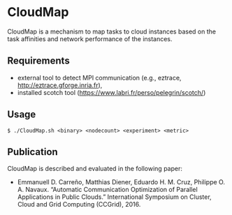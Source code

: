 # CloudMap

CloudMap is a mechanism to map tasks to cloud instances based on the task affinities and network performance of the instances.

## Requirements

- external tool to detect MPI communication (e.g., eztrace, http://eztrace.gforge.inria.fr), 
- installed scotch tool (https://www.labri.fr/perso/pelegrin/scotch/)

## Usage

    $ ./CloudMap.sh <binary> <nodecount> <experiment> <metric>

## Publication

CloudMap is described and evaluated in the following paper:

- Emmanuell D. Carreño, Matthias Diener, Eduardo H. M. Cruz, Philippe O. A. Navaux. “Automatic Communication Optimization of Parallel Applications in Public Clouds.” International Symposium on Cluster, Cloud and Grid Computing (CCGrid), 2016.
